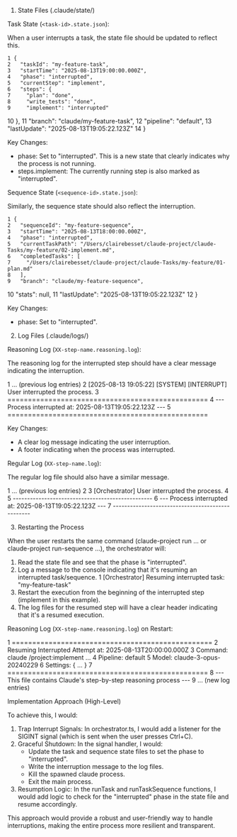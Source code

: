 1. State Files (.claude/state/)

  Task State (`<task-id>.state.json`):

  When a user interrupts a task, the state file should be updated to reflect this.

    1 {
    2   "taskId": "my-feature-task",
    3   "startTime": "2025-08-13T19:00:00.000Z",
    4   "phase": "interrupted",
    5   "currentStep": "implement",
    6   "steps": {
    7     "plan": "done",
    8     "write_tests": "done",
    9     "implement": "interrupted"
   10   },
   11   "branch": "claude/my-feature-task",
   12   "pipeline": "default",
   13   "lastUpdate": "2025-08-13T19:05:22.123Z"
   14 }

  Key Changes:

   * phase:  Set to "interrupted". This is a new state that clearly indicates why the process is not running.
   * steps.implement: The currently running step is also marked as "interrupted".

  Sequence State (`<sequence-id>.state.json`):

  Similarly, the sequence state should also reflect the interruption.

    1 {
    2   "sequenceId": "my-feature-sequence",
    3   "startTime": "2025-08-13T18:00:00.000Z",
    4   "phase": "interrupted",
    5   "currentTaskPath": "/Users/clairebesset/claude-project/claude-Tasks/my-feature/02-implement.md",
    6   "completedTasks": [
    7     "/Users/clairebesset/claude-project/claude-Tasks/my-feature/01-plan.md"
    8   ],
    9   "branch": "claude/my-feature-sequence",
   10   "stats": null,
   11   "lastUpdate": "2025-08-13T19:05:22.123Z"
   12 }

  Key Changes:

   * phase: Set to "interrupted".

  2. Log Files (.claude/logs/)

  Reasoning Log (`XX-step-name.reasoning.log`):

  The reasoning log for the interrupted step should have a clear message indicating the interruption.

   1 ... (previous log entries)
   2 [2025-08-13 19:05:22] [SYSTEM] [INTERRUPT] User interrupted the process.
   3 =================================================
   4 --- Process interrupted at: 2025-08-13T19:05:22.123Z ---
   5 =================================================

  Key Changes:

   * A clear log message indicating the user interruption.
   * A footer indicating when the process was interrupted.

  Regular Log (`XX-step-name.log`):

  The regular log file should also have a similar message.

   1 ... (previous log entries)
   2 
   3 [Orchestrator] User interrupted the process.
   4 
   5 -------------------------------------------------
   6 --- Process interrupted at: 2025-08-13T19:05:22.123Z ---
   7 -------------------------------------------------

  3. Restarting the Process

  When the user restarts the same command (claude-project run ... or claude-project run-sequence ...), the orchestrator will:

   1. Read the state file and see that the phase is "interrupted".
   2. Log a message to the console indicating that it's resuming an interrupted task/sequence.
   1     [Orchestrator] Resuming interrupted task: "my-feature-task"
   3. Restart the execution from the beginning of the interrupted step (implement in this example).
   4. The log files for the resumed step will have a clear header indicating that it's a resumed execution.

  Reasoning Log (`XX-step-name.reasoning.log`) on Restart:

   1 =================================================
   2   Resuming Interrupted Attempt at: 2025-08-13T20:00:00.000Z
   3   Command: claude /project:implement ...
   4   Pipeline: default
   5   Model: claude-3-opus-20240229
   6   Settings: { ... }
   7 =================================================
   8 --- This file contains Claude's step-by-step reasoning process ---
   9 ... (new log entries)

  Implementation Approach (High-Level)

  To achieve this, I would:

   1. Trap Interrupt Signals: In orchestrator.ts, I would add a listener for the SIGINT signal (which is sent when the user presses Ctrl+C).
   2. Graceful Shutdown: In the signal handler, I would:
       * Update the task and sequence state files to set the phase to "interrupted".
       * Write the interruption message to the log files.
       * Kill the spawned claude process.
       * Exit the main process.
   3. Resumption Logic: In the runTask and runTaskSequence functions, I would add logic to check for the "interrupted" phase in the state file and resume accordingly.

  This approach would provide a robust and user-friendly way to handle interruptions, making the entire process more resilient and transparent.
